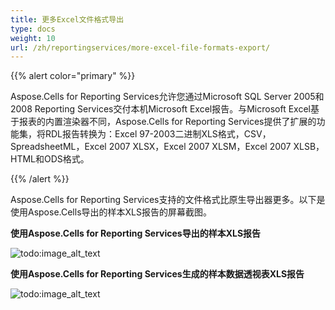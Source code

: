 ```yaml
---
title: 更多Excel文件格式导出
type: docs
weight: 10
url: /zh/reportingservices/more-excel-file-formats-export/
---
```


{{% alert color="primary" %}} 

Aspose.Cells for Reporting Services允许您通过Microsoft SQL Server 2005和2008 Reporting Services交付本机Microsoft Excel报告。与Microsoft Excel基于报表的内置渲染器不同，Aspose.Cells for Reporting Services提供了扩展的功能集，将RDL报告转换为：Excel 97-2003二进制XLS格式，CSV，SpreadsheetML，Excel 2007 XLSX，Excel 2007 XLSM，Excel 2007 XLSB，HTML和ODS格式。 

{{% /alert %}} 

Aspose.Cells for Reporting Services支持的文件格式比原生导出器更多。以下是使用Aspose.Cells导出的样本XLS报告的屏幕截图。

**使用Aspose.Cells for Reporting Services导出的样本XLS报告** 

![todo:image_alt_text](more-excel-file-formats-export_1.png)

**使用Aspose.Cells for Reporting Services生成的样本数据透视表XLS报告** 

![todo:image_alt_text](more-excel-file-formats-export_2.png)
